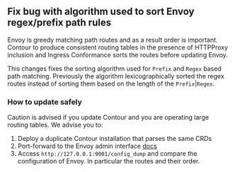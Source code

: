 ## Fix bug with algorithm used to sort Envoy regex/prefix path rules

Envoy is greedy matching path routes and as a result order is important. Contour to produce consistent routing tables in the presence of HTTPProxy inclusion and Ingress Conformance sorts the routes before updating Envoy.

This changes fixes the sorting algorithm used for `Prefix` and `Regex` based path matching. Previously the algorithm lexicographically sorted the regex routes instead of sorting them based on the length of the `Prefix`|`Regex`.

### How to update safely

Caution is advised if you update Contour and you are operating large routing tables. We advise you to:

1. Deploy a duplicate Contour installation that parses the same CRDs
2. Port-forward to the Envoy admin interface [docs](https://projectcontour.io/docs/v1.3.0/troubleshooting/)
3. Access `http://127.0.0.1:9001/config_dump` and compare the configuration of Envoy. In particular the routes and their order.

